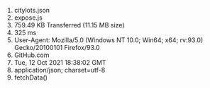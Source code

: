 1. citylots.json
2. expose.js
3. 759.49 KB Transferred (11.15 MB size)
4. 325 ms
5. User-Agent: Mozilla/5.0 (Windows NT 10.0; Win64; x64; rv:93.0) Gecko/20100101 Firefox/93.0
6. GitHub.com
7. Tue, 12 Oct 2021 18:38:02 GMT
8. application/json; charset=utf-8
9. fetchData() 
